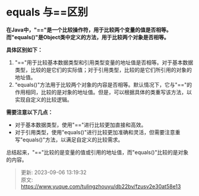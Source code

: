 # equals 与==区别

**在Java中，"=="是一个比较操作符，用于比较两个变量的值是否相等。而"equals()"是Object类中定义的方法，用于比较两个对象是否相等。**

**具体区别如下：**

1. "=="用于比较基本数据类型和引用类型变量的地址值是否相等。对于基本数据类型，比较的是它们的实际值；对于引用类型，比较的是它们所引用的对象的地址值。 
2. "equals()"方法用于比较两个对象的内容是否相等。默认情况下，它与"=="的作用相同，比较的是对象的地址值。但是，可以根据具体的类重写该方法，以实现自定义的比较逻辑。 

**需要注意以下几点：**

+ 对于基本数据类型，使用"=="进行比较更加直接和高效。
+ 对于引用类型，使用"equals()"进行比较更加准确和灵活，但需要注意重写"equals()"方法，以满足自定义的比较需求。

总结起来，"=="比较的是变量的值或引用的地址值，而"equals()"比较的是对象的内容。



> 更新: 2023-09-06 13:19:32  
> 原文: <https://www.yuque.com/tulingzhouyu/db22bv/fzusv2e30at58e13>